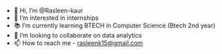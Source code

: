 - 👋 Hi, I’m @Rasleen-kaur
- 👀 I’m interested in internships
- 📚 I’m currently learning BTECH in Computer Science (Btech 2nd year)
- 💞️ I’m looking to collaborate on data analytics
- 📫 How to reach me -  rasleenk15@gmail.com 

<!---
Rasna-k/Rasna-k is a ✨ special ✨ repository because its `README.md` (this file) appears on your GitHub profile.
You can click the Preview link to take a look at your changes.
--->
